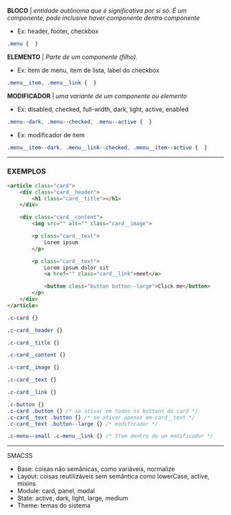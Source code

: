 **BLOCO** | *entidade autônoma que é significativa por si só. É um componente, pode inclusive haver componente dentro componente*
- Ex: header, footer, checkbox
  
```css
.menu {  }
```

**ELEMENTO** | *Parte de um componente (filho).*
- Ex: item de menu, item de lista, label do checkbox
  
```css
.menu__item, .menu__link {  }
```

**MODIFICADOR** | *uma variante de um componente ou elemento*
- Ex: disabled, checked, full-width, dark, light, active, enabled

```css
.menu--dark, .menu--checked, .menu--active {  }
```

- Ex: modificador de item

```css
.menu__item--dark, .menu__link--checked, .menu__item--active {  }
```

---

### EXEMPLOS

```html
<article class="card">
    <div class="card__header">
        <h1 class="card__title"></h1>
    </div>

    <div class="card__content">
        <img src="" alt="" class="card__image">

        <p class="card__text">
            Lorem ipsum
        </p>

        <p class="card__text">
            Lorem ipsum dolor sit
            <a href="" class="card__link">meet</a>

            <button class="button button--large">Click me</button>
        </p>
    </div>
</article>
```

```css
.c-card {}

.c-card__header {}

.c-card__title {}

.c-card__content {}

.c-card__image {}

.c-card__text {}

.c-card__link {}

.c-button {}
.c-card .button {} /* se ativar em todos os buttons do card */
.c-card__text .button {} /* se ativar apenas em card__text */
.c-card__text .button--large {} /* modificador */

.c-menu--small .c-menu__link {} /* Item dentro de um modificador */
```

---

SMACSS

- Base: coisas não semânicas, como variáveis, normalize
- Layout: coisas reutilizáveis sem semântica como lowerCase, active, mixins
- Module: card, panel, modal
- State: active, dark, light, large, medium
- Theme: temas do sistema